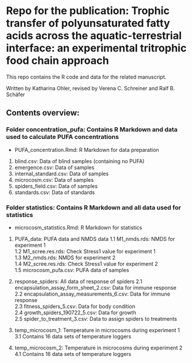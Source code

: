 # Repo for the publication: Trophic transfer of polyunsaturated fatty acids across the aquatic-terrestrial interface: an experimental tritrophic food chain approach


This repo contains the R code and data for the related manuscript.

Written by Katharina Ohler, revised by Verena C. Schreiner and Ralf B. Schäfer

## Contents overview: 

### Folder concentration_pufa: Contains R Markdown and data used to calculate PUFA concentrations
  - PUFA_concentration.Rmd: R Markdown for data preparation
  
 1. blind.csv: Data of blind samples (containing no PUFA)  
 2. emergence.csv: Data of samples  
 3. internal_standard.csv: Data of samples  
 4. microcosm.csv: Data of samples  
 5. spiders_field.csv: Data of samples  
 6. standards.csv: Data of standards  
   
### Folder statistics: Contains R Markdown and all data used for statistics
  - microcosm_statistics.Rmd: R Markdown for statistics  

 1. PUFA_data: PUFA data and NMDS data
  1.1 M1_nmds.rds: NMDS for experiment 1  
  1.2 M1_scree.res.rds: Check Stress1 value for experiment 1  
  1.3 M2_nmds.rds: NMDS for experiment 2  
  1.4 M2_scree.res.rds:  Check Stress1 value for experiment 2  
  1.5 microcosm_pufa.csv: PUFA data of samples  

 2. response_spiders: All data of response of spiders
  2.1 encapsulation_assay_form_sheet_2.csv: Data for immune response  
  2.2 encapsulation_assay_measurements_6.csv: Data for immune response  
  2.3 fitness_spiders_5.csv: Data for body condition  
  2.4 growth_spiders_190722_5.csv: Data for growth  
  2.5 spider_to_treatment_3.csv: Data to assign spiders to treatments  

 3. temp_microcosm_1: Temperature in microcosms during experiment 1  
  3.1 Contains 16 data sets of temperature loggers

 4. temp_microcosm_2: Temperature in microcosms during experiment 2  
   4.1 Contains 16 data sets of temperature loggers  
  
